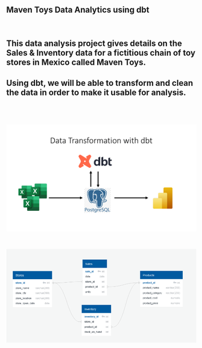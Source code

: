 ## Maven Toys Data Analytics using dbt 

<br />

## This data analysis project gives details on the Sales & Inventory data for a fictitious chain of toy stores in Mexico called Maven Toys.

## Using dbt, we will be able to transform and clean the data in order to make it usable for  analysis. 

<br />

<h1 align="center"> 
  <img  src='./assets/Data Transformation with dbt.png' alt='an image showing the steps taken to transform data with dbt'>
</h1>

<h1 align="center"> 
  <img  src='./assets/data_model.png' alt='A data model for the database tables'>
</h1>
